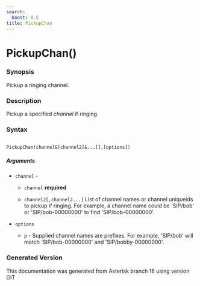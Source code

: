 ```yaml
---
search:
  boost: 0.5
title: PickupChan
---
```


# PickupChan()

### Synopsis

Pickup a ringing channel.

### Description

Pickup a specified _channel_ if ringing.<br>


### Syntax


```

PickupChan(channel&[channel2[&...]],[options])
```
##### Arguments


* `channel` - 
    * `channel` **required**

    * `channel2[,channel2...]`
List of channel names or channel uniqueids to pickup if ringing. For example, a channel name could be 'SIP/bob' or 'SIP/bob-00000000' to find 'SIP/bob-00000000'.<br>

* `options`

    * `p` - Supplied channel names are prefixes. For example, 'SIP/bob' will match 'SIP/bob-00000000' and 'SIP/bobby-00000000'.<br>



### Generated Version

This documentation was generated from Asterisk branch 16 using version GIT 